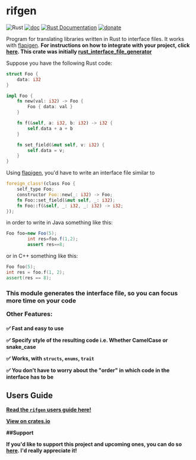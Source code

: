 # rifgen

![Rust](https://img.shields.io/badge/rust-%23000000.svg?style=for-the-badge&logo=rust&logoColor=white)
[![doc](https://img.shields.io/crates/v/rifgen.svg)](https://crates.io/crates/rifgen)
[![Rust Documentation](https://img.shields.io/badge/api-rustdoc-blue.svg)](https://docs.rs/rifgen/)
[![donate](https://badgen.net/badge/Donate/Hubtel/orange)](https://p.hbtl.co/tHBHce)

Program for translating libraries written in Rust to interface files. It works
with [flapigen](https://github.com/Dushistov/flapigen-rs). <b>For instructions on how to integrate with your project,
click [here](https://docs.rs/rifgen/). This crate was initially [rust_interface_file_generator](https://crates.io/crates/rust_interface_file_generator/)

</b>Suppose you have the following Rust code:

```rust
struct Foo {
    data: i32
}

impl Foo {
    fn new(val: i32) -> Foo {
        Foo { data: val }
    }

    fn f(&self, a: i32, b: i32) -> i32 {
        self.data + a + b
    }

    fn set_field(&mut self, v: i32) {
        self.data = v;
    }
}
```

Using [flapigen](https://github.com/Dushistov/flapigen-rs), you'd have to write an interface file similar to

```rust
foreign_class!(class Foo {
    self_type Foo;
    constructor Foo::new(_: i32) -> Foo;
    fn Foo::set_field(&mut self, _: i32);
    fn Foo::f(&self, _: i32, _: i32) -> i32;
});
```

in order to write in Java something like this:

```Java
Foo foo=new Foo(5);
        int res=foo.f(1,2);
        assert res==8;
```

or in C++ something like this:

```C++
Foo foo(5);
int res = foo.f(1, 2);
assert(res == 8);
```

<h3>This module generates the interface file, so you can focus more time on your code

Other Features:</h3><h4>

✅ Fast and easy to use

✅ Specify style of the resulting code i.e. Whether CamelCase or snake_case

✅ Works, with `structs`, `enums`, `trait`

✅ You don't have to worry about the "order" in which code in the interface has to be

## Users Guide

<b>[Read the `rifgen` users guide here!](https://docs.rs/rifgen/)

[View on crates.io](https://crates.io/crates/rifgen)

##Support

If you'd like to support this project and upcoming ones, you can do so [here](https://p.hbtl.co/tHBHce).
I'd really appreciate it!